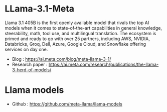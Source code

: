 # LLama-3.1-Meta

Llama 3.1 405B is the first openly available model that rivals the top AI models when it comes to state-of-the-art capabilities in general knowledge, steerability, math, tool use, and multilingual translation.
The ecosystem is primed and ready to go with over 25 partners, including AWS, NVIDIA, Databricks, Groq, Dell, Azure, Google Cloud, and Snowflake offering services on day one.

- Blog : https://ai.meta.com/blog/meta-llama-3-1/
- Research paper : https://ai.meta.com/research/publications/the-llama-3-herd-of-models/

# Llama models 
- Github : https://github.com/meta-llama/llama-models

 
  
